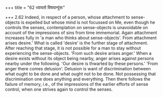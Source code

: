 +++
title = "62 ध्यायतो विषयान्पुंसः"

+++
2.62 Indeed, in respect of a person, whose attachment to sense-objects is expelled but whose mind is not focussed on Me, even though he controls the senses, contemplation on sense-objects is unavoidable on account of the impressions of sins from time immemorial. Again attachment increases fully in 'a man who thinks about sense-objects'.
From attachment arises desire.' What is called 'desire' is the further stage of attachment. After reaching that stage, it is not possible for a man to stay without experiencing the sense-objects. 'From such desire arises anger.' When a desire exists without its object being nearby,
anger arises against persons nearby under the following. 'Our desire is thwarted by these persons.' 'From anger there comes delusion'. Delusion is want of discrimination between what ought to be done and what ought not to be done. Not possessing that discrimination one does anything and everything. Then there follows the failure of memory, i.e., of the impressions of the earlier efforts of sense control, when one strives again to control the senses.
